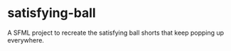# satisfying-ball
A SFML project to recreate the satisfying ball shorts that keep popping up everywhere.
